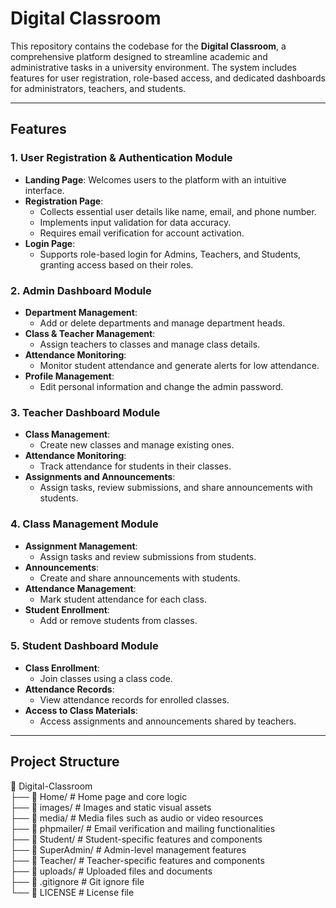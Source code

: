 # Digital Classroom  

This repository contains the codebase for the **Digital Classroom**, a comprehensive platform designed to streamline academic and administrative tasks in a university environment. The system includes features for user registration, role-based access, and dedicated dashboards for administrators, teachers, and students.

---

## Features  
### 1. **User Registration & Authentication Module**  
- **Landing Page**: Welcomes users to the platform with an intuitive interface.  
- **Registration Page**:  
  - Collects essential user details like name, email, and phone number.  
  - Implements input validation for data accuracy.  
  - Requires email verification for account activation.  
- **Login Page**:  
  - Supports role-based login for Admins, Teachers, and Students, granting access based on their roles.  

### 2. **Admin Dashboard Module**  
- **Department Management**:  
  - Add or delete departments and manage department heads.  
- **Class & Teacher Management**:  
  - Assign teachers to classes and manage class details.  
- **Attendance Monitoring**:  
  - Monitor student attendance and generate alerts for low attendance.  
- **Profile Management**:  
  - Edit personal information and change the admin password.  

### 3. **Teacher Dashboard Module**  
- **Class Management**:  
  - Create new classes and manage existing ones.  
- **Attendance Monitoring**:  
  - Track attendance for students in their classes.  
- **Assignments and Announcements**:  
  - Assign tasks, review submissions, and share announcements with students.  

### 4. **Class Management Module**  
- **Assignment Management**:  
  - Assign tasks and review submissions from students.  
- **Announcements**:  
  - Create and share announcements with students.  
- **Attendance Management**:  
  - Mark student attendance for each class.  
- **Student Enrollment**:  
  - Add or remove students from classes.  

### 5. **Student Dashboard Module**  
- **Class Enrollment**:  
  - Join classes using a class code.  
- **Attendance Records**:  
  - View attendance records for enrolled classes.  
- **Access to Class Materials**:  
  - Access assignments and announcements shared by teachers.  

---

## Project Structure  
📂 Digital-Classroom  
├── 📁 Home/            # Home page and core logic  
├── 📁 images/          # Images and static visual assets  
├── 📁 media/           # Media files such as audio or video resources  
├── 📁 phpmailer/       # Email verification and mailing functionalities  
├── 📁 Student/         # Student-specific features and components  
├── 📁 SuperAdmin/      # Admin-level management features  
├── 📁 Teacher/         # Teacher-specific features and components  
├── 📁 uploads/         # Uploaded files and documents  
├── 📄 .gitignore       # Git ignore file  
└── 📄 LICENSE          # License file  
